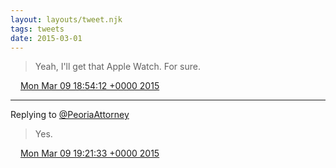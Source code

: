 ```yaml
---
layout: layouts/tweet.njk
tags: tweets
date: 2015-03-01
---
```


> Yeah, I'll get that Apple Watch\. For sure\.

<img src="/img/tweet-media/tweet.ico" width="12" /> [Mon Mar 09 18:54:12 +0000 2015](https://twitter.com/timwasson/status/575006690833264640)

----

Replying to [@PeoriaAttorney](https://twitter.com/PeoriaAttorney/status/575013514491879425)

> Yes\.

<img src="/img/tweet-media/tweet.ico" width="12" /> [Mon Mar 09 19:21:33 +0000 2015](https://twitter.com/timwasson/status/575013570095665152)